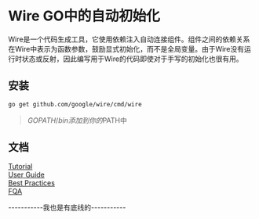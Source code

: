 # Wire GO中的自动初始化

Wire是一个代码生成工具，它使用依赖注入自动连接组件。组件之间的依赖关系在Wire中表示为函数参数，鼓励显式初始化，而不是全局变量。由于Wire没有运行时状态或反射，因此编写用于Wire的代码即使对于手写的初始化也很有用。

## 安装

```bash
go get github.com/google/wire/cmd/wire
```

> $GOPATH/bin 添加到你的$PATH中

## 文档

[Tutorial](https://github.com/google/wire/blob/master/_tutorial/README.md)  
[User Guide](https://github.com/google/wire/blob/master/docs/guide.md)  
[Best Practices](https://github.com/google/wire/blob/master/docs/best-practices.md)  
[FQA](https://github.com/google/wire/blob/master/docs/faq.md)  

-----------我也是有底线的-----------
